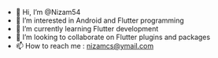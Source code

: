 - 👋 Hi, I’m @Nizam54
- 👀 I’m interested in Android and Flutter programming
- 🌱 I’m currently learning Flutter development
- 💞️ I’m looking to collaborate on Flutter plugins and packages
- 📫 How to reach me : nizamcs@ymail.com

<!---
Nizam54/Nizam54 is a ✨ special ✨ repository because its `README.md` (this file) appears on your GitHub profile.
You can click the Preview link to take a look at your changes.
--->
